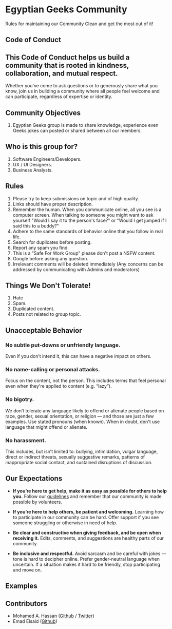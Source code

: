 # Egyptian Geeks Community
Rules for maintaining our Community Clean and get the most out of it!

## Code of Conduct
## This Code of Conduct helps us build a community that is rooted in kindness, collaboration, and mutual respect.
Whether you’ve come to ask questions or to generously share what you know, join us in building a community where all people feel welcome and can participate, regardless of expertise or identity.

## Community Objectives 

1. Egyptian Geeks group is made to share knowledge, experience even Geeks jokes can posted or shared between all our members.

## Who is this group for?

1. Software Engineers/Developers.
2. UX / UI Designers.
3. Business Analysts.

## Rules

1. Please try to keep submissions on topic and of high quality.
2. Links should have proper description.
3. Remember the human. When you communicate online, all you see is a computer screen. When talking to someone you might want to ask yourself "Would I say it to the person's face?" or "Would I get jumped if I said this to a buddy?"
4. Adhere to the same standards of behavior online that you follow in real life.
5. Search for duplicates before posting.
6. Report any spam you find.
7. This is a "Safe For Work Group" please don't post a NSFW content.
8. Google before asking any question.
9. Irrelevant comments will be deleted immediately (Any concerns can be addressed by communicating with Admins and moderators)

## Things We Don't Tolerate!

1. Hate
1. Spam.
1. Duplicated content.
1. Posts not related to group topic.

## Unacceptable Behavior

### No subtle put-downs or unfriendly language.
Even if you don’t intend it, this can have a negative impact on others.

### No name-calling or personal attacks.
Focus on the content, not the person. This includes terms that feel personal even when they're applied to content (e.g. “lazy”).

### No bigotry.
We don’t tolerate any language likely to offend or alienate people based on race, gender, sexual orientation, or religion — and those are just a few examples. Use stated pronouns (when known). When in doubt, don't use language that might offend or alienate.

### No harassment.
This includes, but isn’t limited to: bullying, intimidation, vulgar language, direct or indirect threats, sexually suggestive remarks, patterns of inappropriate social contact, and sustained disruptions of discussion.


## Our Expectations
* **If you’re here to get help, make it as easy as possible for others to help you.**
Follow our [guidelines](/asking/good-questions.md) and remember that our community is made possible by volunteers.


* **If you’re here to help others, be patient and welcoming.**
Learning how to participate in our community can be hard. Offer support if you see someone struggling or otherwise in need of help.

* **Be clear and constructive when giving feedback, and be open when receiving it.**
Edits, comments, and suggestions are healthy parts of our community.

* **Be inclusive and respectful.**
Avoid sarcasm and be careful with jokes — tone is hard to decipher online. Prefer gender-neutral language when uncertain. If a situation makes it hard to be friendly, stop participating and move on.

## Examples

## Contributors

* Mohamed A. Hassan ([Github](https://github.com/MohamedAlaa) /
  [Twitter](https://twitter.com/MohammedAlaa))
* Emad Elsaid ([Github](https://github.com/blazeeboy))
